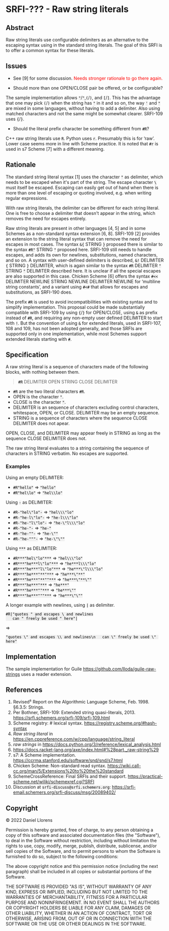 <!-- -*- mode: markdown; coding: utf-8 -*- -->
<!-- after https://srfi.schemers.org/srfi-template.html -->

<head>
  <style>
    code {
        color:black;
        background-color:#F0F0F0;
    }
  </style>
  <style>
    red {
        color:red;
    }
  </style>
</head>

# SRFI-??? - Raw string literals

## Abstract

Raw string literals use configurable delimiters as an alternative to the escaping syntax using in the standard string literals. The goal of this SRFI is to offer a common syntax for these literals.


## Issues

* See [9] for some discussion. <red>Needs stronger rationale to go there again.</red>

* Should more than one OPEN/CLOSE pair be offered, or be configurable?

The sample implementation allows `"`/`"`,`(`/`)`, and `[`/`]`. This has the advantage that one may pick `(`/`)` when the string has `"` in it and so on, the way `'` and `"` are mixed in some languages, without having to add a delimiter. Also using matched characters and not the same might be somewhat clearer. SRFI-109 uses `{`/`}`.

* Should the literal prefix character be something different from `#R`?

C++ raw string literals use `R`. Python uses `r`. Presumably this is for ‘raw’. Lower case seems more in line with Scheme practice. It is noted that `#r` is used in s7 Scheme [7] with a different meaning.


## Rationale

The standard string literal syntax [1] uses the character `"` as delimiter, which needs to be escaped when it's part of the string. The escape character `\` must itself be escaped. Escaping can easily get out of hand when there is more than one level of escaping or quoting involved, e.g. when writing regular expressions.

With raw string literals, the delimiter can be different for each string literal. One is free to choose a delimiter that doesn't appear in the string, which removes the need for escapes entirely.

Raw string literals are present in other languages [4, 5] and in some Schemes as a non-standard syntax extension [6, 8]. SRFI-109 [2] provides an extension to the string literal syntax that can remove the need for escapes in most cases. The syntax `&{` STRING `}` proposed there is similar to the syntax `#R"` STRING `"` proposed here. SRFI-109 still needs to handle escapes, and adds its own for newlines, substitutions, named characters, and so on. A syntax with user-defined delimiters is described, `&!` DELIMITER `{` STRING `}` DELIMITER, which is again similar to the syntax `#R` DELIMITER `"` STRING `"` DELIMITER described here. It is unclear if all the special escapes are also supported in this case. Chicken Scheme [6] offers the syntax `#<<` DELIMITER NEWLINE STRING NEWLINE DELIMITER NEWLINE for ‘multiline string constants’, and a variant using `#<#` that allows for escapes and substitutions, as SRFI-190 does.

The prefix `#R` is used to avoid incompatibilities with existing syntax and to simplify implementation. This proposal could be made substantially compatible with SRFI-109 by using `{`/`}` for OPEN/CLOSE, using `&` as prefix instead of `#R`, and requiring any non-empty user defined DELIMITER to start with `!`. But the convention of using `&` for extended literals, used in SRFI-107, 108 and 109, has not been adopted generally, and those SRFIs are supported only in one implementation, while most Schemes support extended literals starting with `#`.


## Specification

A raw string literal is a sequence of characters made of the following blocks, with nothing between them.

>  `#R` DELIMITER OPEN STRING CLOSE DELIMITER

* `#R` are the two literal characters `#R`.
* OPEN is the character `"`.
* CLOSE is the character `"`.
* DELIMITER is an sequence of characters excluding control characters, whitespace, OPEN, or CLOSE. DELIMITER may be an empty sequence.
* STRING is a sequence of characters where the sequence CLOSE DELIMITER does not apear.

OPEN, CLOSE, and DELIMITER may appear freely in STRING as long as the sequence CLOSE DELIMITER does not.

The raw string literal evaluates to a string containing the sequence of characters in STRING verbatim. No escapes are supported.

### Examples

Using an empty DELIMITER:

* `#R"hello"`  ⇒ `"hello"`
* `#R"hel\lo"`  ⇒ `"hel\\lo"`

Using `-` as DELIMITER:

* `#R-"hel\"lo"-`  ⇒ `"hel\\\"lo"`
* `#R-"he-l\"lo"-`  ⇒ `"he-l\\\"lo"`
* `#R-"he-"l\"lo"-`  ⇒ `"he-\"l\\\"lo"`
* `#R-"he-"-`  ⇒ `"he-"`
* `#R-"he-""-`  ⇒ `"he-\""`
* `#R-"he-"""-`  ⇒ `"he-\"\""`

Using `***` as DELIMITER:

* `#R***"hel\"lo"***`  ⇒ `"hel\\\"lo"`
* `#R***"he***l\"lo"***`  ⇒ `"he***l\\\"lo"`
* `#R***"he***"l\"lo"***`  ⇒ `"he***\"l\\\"lo"`
* `#R***"he***"**"***`  ⇒ `"he***\"**"`
* `#R***"he***"**""***`  ⇒ `"he***\"**\""`
* `#R***"he***"***`  ⇒ `"he***"`
* `#R***"he***""***`  ⇒ `"he***\""`
* `#R***"he***"""***`  ⇒ `"he***\"\""`

A longer example with newlines, using `|` as delimiter.

    #R|"quotes " and escapes \ and newlines
       can " freely be used " here"|

⇒

    "quotes \" and escapes \\ and newlines\n   can \" freely be used \" here"

## Implementation

The sample implementation for Guile <https://github.com/lloda/guile-raw-strings> uses a reader extension.

## References

1. Revised⁵ Report on the Algorithmic Language Scheme, Feb. 1998. §6.3.5: Strings.
2. Per Bothner, SRFI-109: Extended string quasi-literals, 2013. <https://srfi.schemers.org/srfi-109/srfi-109.html>
3. Scheme registry: # lexical syntax. <https://registry.scheme.org/#hash-syntax>
4. *Raw string literal* in <https://en.cppreference.com/w/cpp/language/string_literal>
5. *raw strings* in <https://docs.python.org/3/reference/lexical_analysis.html>
6. <https://docs.racket-lang.org/axe/index.html#%28part._raw-string%29>
7. s7: A Scheme implementation. <https://ccrma.stanford.edu/software/snd/snd/s7.html>
8. Chicken Scheme: Non-standard read syntax. <https://wiki.call-cc.org/man/5/Extensions%20to%20the%20standard>
9. SchemeCrossReference: Final SRFIs and their support. <https://practical-scheme.net/wiliki/schemexref.cgi?SRFI>
9. Discussion at `srfi-discuss@srfi.schemers.org`: <https://srfi-email.schemers.org/srfi-discuss/msg/20089402/>

## Copyright

© 2022 Daniel Llorens

Permission is hereby granted, free of charge, to any person obtaining a copy of this software and associated documentation files (the "Software"), to deal in the Software without restriction, including without limitation the rights to use, copy, modify, merge, publish, distribute, sublicense, and/or sell copies of the Software, and to permit persons to whom the Software is furnished to do so, subject to the following conditions:

The above copyright notice and this permission notice (including the next paragraph) shall be included in all copies or substantial portions of the Software.

THE SOFTWARE IS PROVIDED "AS IS", WITHOUT WARRANTY OF ANY KIND, EXPRESS OR IMPLIED, INCLUDING BUT NOT LIMITED TO THE WARRANTIES OF MERCHANTABILITY, FITNESS FOR A PARTICULAR PURPOSE AND NONINFRINGEMENT. IN NO EVENT SHALL THE AUTHORS OR COPYRIGHT HOLDERS BE LIABLE FOR ANY CLAIM, DAMAGES OR OTHER LIABILITY, WHETHER IN AN ACTION OF CONTRACT, TORT OR OTHERWISE, ARISING FROM, OUT OF OR IN CONNECTION WITH THE SOFTWARE OR THE USE OR OTHER DEALINGS IN THE SOFTWARE.
